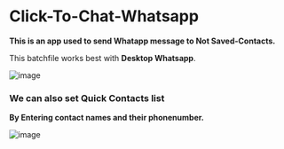 # Click-To-Chat-Whatsapp
**This is an app used to send Whatapp message to Not Saved-Contacts.**

This batchfile works best with **Desktop Whatsapp**.

![image](https://user-images.githubusercontent.com/49812701/83987749-f45d5a00-a95e-11ea-903d-eeea5d588dcb.png)

### We can also set Quick Contacts list

**By Entering contact names and their phonenumber.**

![image](https://user-images.githubusercontent.com/49812701/83987620-80bb4d00-a95e-11ea-839b-32420bcf90db.png)
